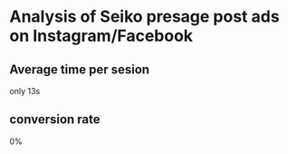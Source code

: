# Analysis of Seiko presage post ads on Instagram/Facebook

## Average time per sesion

only 13s

## conversion rate

0%